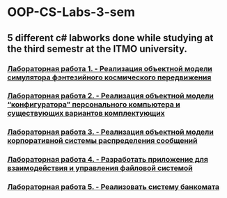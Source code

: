 # OOP-CS-Labs-3-sem
## 5 different c# labworks done while studying at the third semestr at the ITMO university.
### [Лабораторная работа 1. - Реализация объектной модели симулятора фэнтезийного космического передвижения](https://github.com/nikhabitmo/OOP-CS-Labs-3-sem/tree/master/src/Lab1)
### [Лабораторная работа 2. - Реализация объектной модели “конфигуратора” персонального компьютера и существующих вариантов комплектующих](https://github.com/nikhabitmo/OOP-CS-Labs-3-sem/tree/master/src/Lab2)
### [Лабораторная работа 3. - Реализация объектной модели корпоративной системы распределения сообщений](https://github.com/nikhabitmo/OOP-CS-Labs-3-sem/tree/master/src/Lab3)
### [Лабораторная работа 4. - Разработать приложение для взаимодействия и управления файловой системой](https://github.com/nikhabitmo/OOP-CS-Labs-3-sem/tree/master/src/Lab4)
### [Лабораторная работа 5. - Реализовать систему банкомата](https://github.com/nikhabitmo/OOP-CS-Labs-3-sem/tree/master/src/Lab5)
